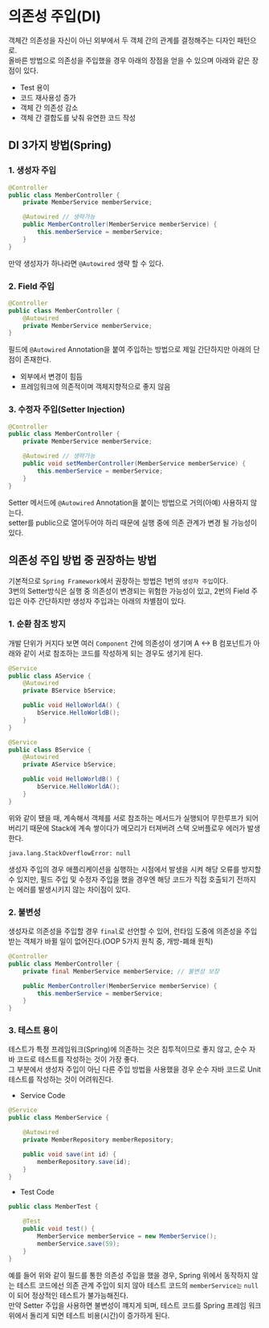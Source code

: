 # 의존성 주입(DI)
객체간 의존성을 자신이 아닌 외부에서 두 객체 간의 관계를 결정해주는 디자인 패턴으로.  
올바른 방법으로 의존성을 주입했을 경우 아래의 장점을 얻을 수 있으며 아래와 같은 장점이 있다.
- Test 용이
- 코드 재사용성 증가
- 객체 간 의존성 감소
- 객체 간 결합도를 낮춰 유연한 코드 작성

## DI 3가지 방법(Spring)
### 1. 생성자 주입
```java
@Controller
public class MemberController {
    private MemberService memberService;

    @Autowired // 생략가능
    public MemberController(MemberService memberService) {
        this.memberService = memberService;
    }
}
```
만약 생성자가 하나라면 `@Autowired` 생략 할 수 있다.

### 2. Field 주입
```java
@Controller
public class MemberController {
    @Autowired
    private MemberService memberService;
}
```
필드에 `@Autowired` Annotation을 붙여 주입하는 방법으로 제일 간단하지만 아래의 단점이 존재한다.
- 외부에서 변경이 힘듬
- 프레임워크에 의존적이며 객체지향적으로 좋지 않음

### 3. 수정자 주입(Setter Injection)
```java
@Controller
public class MemberController {
    private MemberService memberService;

    @Autowired // 생략가능
    public void setMemberController(MemberService memberService) {
        this.memberService = memberService;
    }
}
```
Setter 메서드에 `@Autowired` Annotation을 붙이는 방법으로 거의(아예) 사용하지 않는다.  
setter를 public으로 열어두어야 하리 때문에 실행 중에 의존 관계가 변경 될 가능성이 있다.

## 의존성 주입 방법 중 권장하는 방법
기본적으로 `Spring Framework`에서 권장하는 방법은 1번의 `생성자 주입`이다.  
3번의 Setter방식은 실행 중 의존성이 변경되는 위험한 가능성이 있고, 2번의 Field 주입은 아주 간단하지만 생성자 주입과는 아래의 차별점이 있다.
### 1. 순환 참조 방지
개발 단위가 커지다 보면 여러 `Component` 간에 의존성이 생기며 A <-> B 컴포넌트가 아래와 같이 서로 참조하는 코드를 작성하게 되는 경우도 생기게 된다.
```java
@Service
public class AService {
    @Autowired
    private BService bService;

    public void HelloWorldA() {
        bService.HelloWorldB();
    }
}
```
```java
@Service
public class BService {
    @Autowired
    private AService bService;

    public void HelloWorldB() {
        bService.HelloWorldA();
    }
}
```
위와 같이 됐을 때, 계속해서 객체를 서로 참조하는 메서드가 실행되어 무한루프가 되어버리기 때문에 Stack에 계속 쌓이다가 메모리가 터져버려 스택 오버플로우 에러가 발생한다.
```shell
java.lang.StackOverflowError: null
```
생성자 주입의 경우 애플리케이션을 실행하는 시점에서 발생을 시켜 해당 오류를 방지할 수 있지만, 필드 주입 및 수정자 주입을 했을 경우엔 해당 코드가 직접 호출되기 전까지는 에러를 발생시키지 않는 차이점이 있다.

### 2. 불변성
생성자로 의존성을 주입할 경우 `final`로 선언할 수 있어, 런타임 도중에 의존성을 주입 받는 객체가 바뀔 일이 없어진다.(OOP 5가지 원칙 중, 개방-폐쇄 원칙)
```java
@Controller
public class MemberController {
    private final MemberService memberService; // 불변성 보장

    public MemberController(MemberService memberService) {
        this.memberService = memberService;
    }
}
```

### 3. 테스트 용이
테스트가 특정 프레임워크(Spring)에 의존하는 것은 침투적이므로 좋지 않고, 순수 자바 코드로 테스트를 작성하는 것이 가장 좋다.  
그 부분에서 생성자 주입이 아닌 다른 주입 방법을 사용했을 경우 순수 자바 코드로 Unit 테스트를 작성하는 것이 어려워진다.
- Service Code
```java
@Service
public class MemberService {

    @Autowired
    private MemberRepository memberRepository;

    public void save(int id) {
        memberRepository.save(id);
    }
}
```
- Test Code
```java
public class MemberTest {

    @Test
    public void test() {
        MemberService memberService = new MemberService();
        memberService.save(59);
    }
}
```
예를 들어 위와 같이 필드를 통한 의존성 주입을 했을 경우, Spring 위에서 동작하지 않는 테스트 코드에선 의존 관계 주입이 되지 않아 테스트 코드의 `memberService는` `null`이 되어 정상적인 테스트가 불가능해진다.  
만약 Setter 주입을 사용하면 불변성이 꺠지게 되며, 테스트 코드를 Spring 프레임 워크 위에서 돌리게 되면 테스트 비용(시간)이 증가하게 된다.  